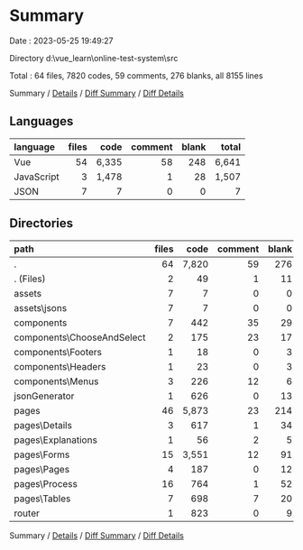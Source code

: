 # Summary

Date : 2023-05-25 19:49:27

Directory d:\\vue_learn\\online-test-system\\src

Total : 64 files,  7820 codes, 59 comments, 276 blanks, all 8155 lines

Summary / [Details](details.md) / [Diff Summary](diff.md) / [Diff Details](diff-details.md)

## Languages
| language | files | code | comment | blank | total |
| :--- | ---: | ---: | ---: | ---: | ---: |
| Vue | 54 | 6,335 | 58 | 248 | 6,641 |
| JavaScript | 3 | 1,478 | 1 | 28 | 1,507 |
| JSON | 7 | 7 | 0 | 0 | 7 |

## Directories
| path | files | code | comment | blank | total |
| :--- | ---: | ---: | ---: | ---: | ---: |
| . | 64 | 7,820 | 59 | 276 | 8,155 |
| . (Files) | 2 | 49 | 1 | 11 | 61 |
| assets | 7 | 7 | 0 | 0 | 7 |
| assets\\jsons | 7 | 7 | 0 | 0 | 7 |
| components | 7 | 442 | 35 | 29 | 506 |
| components\\ChooseAndSelect | 2 | 175 | 23 | 17 | 215 |
| components\\Footers | 1 | 18 | 0 | 3 | 21 |
| components\\Headers | 1 | 23 | 0 | 3 | 26 |
| components\\Menus | 3 | 226 | 12 | 6 | 244 |
| jsonGenerator | 1 | 626 | 0 | 13 | 639 |
| pages | 46 | 5,873 | 23 | 214 | 6,110 |
| pages\\Details | 3 | 617 | 1 | 34 | 652 |
| pages\\Explanations | 1 | 56 | 2 | 5 | 63 |
| pages\\Forms | 15 | 3,551 | 12 | 91 | 3,654 |
| pages\\Pages | 4 | 187 | 0 | 12 | 199 |
| pages\\Process | 16 | 764 | 1 | 52 | 817 |
| pages\\Tables | 7 | 698 | 7 | 20 | 725 |
| router | 1 | 823 | 0 | 9 | 832 |

Summary / [Details](details.md) / [Diff Summary](diff.md) / [Diff Details](diff-details.md)